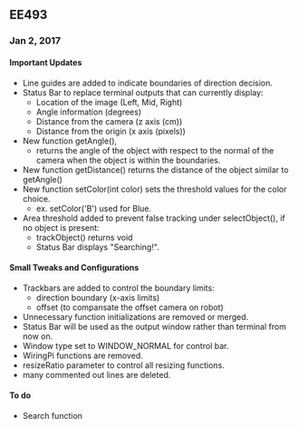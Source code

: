 ## EE493

### Jan 2, 2017
#### Important Updates
* Line guides are added to indicate boundaries of direction decision.
* Status Bar to replace terminal outputs that can currently display:
	* Location of the image (Left, Mid, Right)
	* Angle information (degrees)
	* Distance from the camera (z axis (cm))
	* Distance from the origin (x axis (pixels))
* New function getAngle(), 
	* returns the angle of the object with respect to the normal of the camera when the object is within the boundaries.
* New function getDistance() returns the distance of the object similar to getAngle()
* New function setColor(int color) sets the threshold values for the color choice.
	* ex. setColor('B') used for Blue.
* Area threshold added to prevent false tracking under selectObject(), if no object is present:
	* trackObject() returns void 
	* Status Bar displays "Searching!".
	
#### Small Tweaks and Configurations
* Trackbars are added to control the boundary limits: 
	* direction boundary (x-axis limits)
	* offset (to compansate the offset camera on robot)
* Unnecessary function initializations are removed or merged.
* Status Bar will be used as the output window rather than terminal from now on.
* Window type set to WINDOW_NORMAL for control bar.
* WiringPi functions are removed.
* resizeRatio parameter to control all resizing functions.
* many commented out lines are deleted.

#### To do
* Search function
